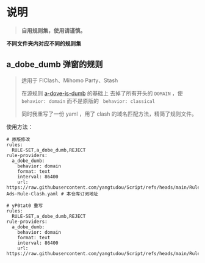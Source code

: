 # 说明
> **自用规则集，使用请谨慎。**


**不同文件夹内对应不同的规则集**


## a_dobe_dumb 弹窗的规则
> 适用于 FIClash、Mihomo Party、Stash
> 
> 在源规则 [a-dove-is-dumb](https://github.com/ignaciocastro/a-dove-is-dumb) 的基础上
> 去掉了所有开头的 `DOMAIN` ，使 ` behavior: domain` 而不是原版的 ` behavior: classical`
> 
> 同时我重写了一份 yaml ，用了 clash 的域名匹配方法，精简了规则文件。

使用方法：
```
# 原版修改
rules:
  RULE-SET,a_dobe_dumb,REJECT
rule-providers:
  a_dobe_dumb:
    behavior: domain
    format: text
    interval: 86400
    url: https://raw.githubusercontent.com/yangtudou/Script/refs/heads/main/RuleProviders/Stash/AWAvenue-Ads-Rule-Clash.yaml # 本仓库订阅地址
```

```
# yP0tat0 重写
rules:
  RULE-SET,a_dobe_dumb,REJECT
rule-providers:
  a_dobe_dumb:
    behavior: domain
    format: text
    interval: 86400
    url: https://raw.githubusercontent.com/yangtudou/Script/refs/heads/main/RuleProviders/Stash/a_dobe_dumb_bug.yaml
```


